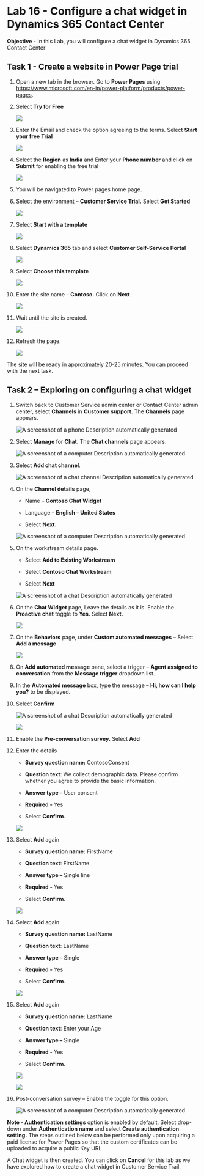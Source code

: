 # Lab 16 - Configure a chat widget in Dynamics 365 Contact Center

**Objective** - In this Lab, you will configure a chat widget in Dynamics 365 Contact Center

## Task 1 - Create a website in Power Page trial

1.  Open a new tab in the browser. Go to **Power Pages** using https://www.microsoft.com/en-in/power-platform/products/power-pages.

2.  Select **Try for Free**

    ![](./media/media16/image1.png)

3.  Enter the Email and check the option agreeing to the terms. Select
    **Start your free Trial**

    ![](./media/media16/image2.png)

4.  Select the **Region** as **India** and Enter your **Phone number**
    and click on **Submit** for enabling the free trial

    ![](./media/media16/image3.png)

5.  You will be navigated to Power pages home page.

6.  Select the environment – **Customer Service Trial.** Select **Get
    Started**

    ![](./media/media16/image4.png)

7.  Select **Start with a template**

    ![](./media/media16/image5.png)

8.  Select **Dynamics 365** tab and select **Customer Self-Service
    Portal**

    ![](./media/media16/image6.png)

9.  Select **Choose this template**

    ![](./media/media16/image7.png)

10. Enter the site name – **Contoso.** Click on **Next**

    ![](./media/media16/image8.png)

11. Wait until the site is created.

    ![](./media/media16/image9.png)

12. Refresh the page.

    ![](./media/media16/image10.png)

The site will be ready in approximately 20-25 minutes. You can proceed
with the next task.

## Task 2 – Exploring on configuring a chat widget

1.  Switch back to Customer Service admin center or Contact Center admin
    center, select **Channels** in **Customer support**.
    The **Channels** page appears.

    ![A screenshot of a phone Description automatically
generated](./media/media16/image11.png)

2.  Select **Manage** for **Chat**. The **Chat channels** page appears.

    ![A screenshot of a computer Description automatically
generated](./media/media16/image12.png)

3.  Select **Add chat channel**.

    ![A screenshot of a chat channel Description automatically
generated](./media/media16/image13.png)

4.  On the **Channel details** page,

    - Name – **Contoso Chat Widget**

    - Language – **English – United States**

    - Select **Next.**

    ![A screenshot of a computer Description automatically
generated](./media/media16/image14.png)

5.  On the workstream details page.

    - Select **Add to Existing Workstream**

    - Select **Contoso Chat Workstream**

    - Select **Next**

    ![A screenshot of a chat Description automatically
generated](./media/media16/image15.png)

6.  On the **Chat Widget** page, Leave the details as it is. Enable the
    **Proactive chat** toggle to **Yes.** Select **Next.**

    ![](./media/media16/image16.png)

1.  On the **Behaviors** page, under **Custom automated messages** –
    Select **Add a message**

    ![](./media/media16/image17.png)

2.  On **Add automated message** pane, select a trigger – **Agent
    assigned to conversation** from the **Message trigger** dropdown
    list.

3.  In the **Automated message** box, type the message – **Hi, how can I
    help you?** to be displayed.

4.  Select **Confirm**

    ![A screenshot of a chat Description automatically
generated](./media/media16/image18.png)

    ![](./media/media16/image19.png)

5.  Enable the **Pre-conversation survey.** Select **Add**

6.  Enter the details

    - **Survey question name:** ContosoConsent

    - **Question text**: We collect demographic data. Please confirm
      whether you agree to provide the basic information.

    - **Answer type –** User consent

    - **Required -** Yes

    - Select **Confirm**.

    ![](./media/media16/image20.png)

7.  Select **Add** again

    - **Survey question name:** FirstName

    - **Question text**: FirstName

    - **Answer type –** Single line

    - **Required -** Yes

    - Select **Confirm**.

    ![](./media/media16/image21.png)

8.  Select **Add** again

    - **Survey question name:** LastName

    - **Question text**: LastName

    - **Answer type –** Single

    - **Required -** Yes

    - Select **Confirm**.

    ![](./media/media16/image22.png)

9.  Select **Add** again

    - **Survey question name:** LastName

    - **Question text**: Enter your Age

    - **Answer type –** Single

    - **Required -** Yes

    - Select **Confirm**.

    ![](./media/media16/image23.png)

    ![](./media/media16/image24.png)

10. Post-conversation survey – Enable the toggle for this option.

    ![A screenshot of a computer Description automatically
generated](./media/media16/image25.png)

**Note - Authentication settings** option is enabled by default. Select
drop-down under **Authentication name** and select **Create
authentication setting.** The steps outlined below can be performed only
upon acquiring a paid license for Power Pages so that the custom
certificates can be uploaded to acquire a public Key URL

A Chat widget is then created. You can click on **Cancel** for this lab
as we have explored how to create a chat widget in Customer Service
Trail.


